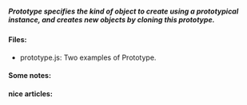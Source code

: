 ##### Prototype specifies the kind of object to create using a prototypical instance, and creates new objects by cloning this prototype.

#### Files:
+ prototype.js: Two examples of Prototype.

#### Some notes:

#### nice articles: